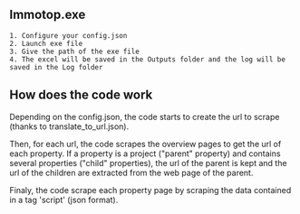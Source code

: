 ## Immotop.exe

    1. Configure your config.json
    2. Launch exe file
    3. Give the path of the exe file
    4. The excel will be saved in the Outputs folder and the log will be saved in the Log folder

## How does the code work

Depending on the config.json, the code starts to create the url to scrape (thanks to translate_to_url.json).

Then, for each url, the code scrapes the overview pages to get the url of each property. If a property is a project ("parent" property) and contains several properties ("child" properties), the url of the parent is kept and the url of the children are extracted from the web page of the parent.

Finaly, the code scrape each property page by scraping the data contained in a tag 'script' (json format). 